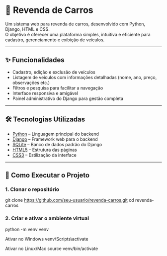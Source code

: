 # 🚗 Revenda de Carros

Um sistema web para revenda de carros, desenvolvido com Python, Django, HTML e CSS.  
O objetivo é oferecer uma plataforma simples, intuitiva e eficiente para cadastro, gerenciamento e exibição de veículos.

------------------------------------------------------------------------------------------------------------------------

## ✨ Funcionalidades

- Cadastro, edição e exclusão de veículos  
- Listagem de veículos com informações detalhadas (nome, ano, preço, observações etc.)  
- Filtros e pesquisa para facilitar a navegação  
- Interface responsiva e amigável  
- Painel administrativo do Django para gestão completa  

------------------------------------------------------------------------------------------------------------------------

## 🛠️ Tecnologias Utilizadas

- [Python](https://www.python.org/) – Linguagem principal do backend  
- [Django](https://www.djangoproject.com/) – Framework web para o backend  
- [SQLite](https://www.sqlite.org/) – Banco de dados padrão do Django  
- [HTML5](https://developer.mozilla.org/docs/Web/HTML) – Estrutura das páginas  
- [CSS3](https://developer.mozilla.org/docs/Web/CSS) – Estilização da interface  

------------------------------------------------------------------------------------------------------------------------

## 🚀 Como Executar o Projeto

### 1. Clonar o repositório

git clone https://github.com/seu-usuario/revenda-carros.git
cd revenda-carros

### 2. Criar e ativar o ambiente virtual

python -m venv venv

 Ativar no Windows
venv\Scripts\activate

 Ativar no Linux/Mac
source venv/bin/activate

